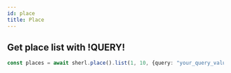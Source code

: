 ```yaml
---
id: place
title: Place
---
```


## Get place list with !QUERY! 

```ts
const places = await sherl.place().list(1, 10, {query: "your_query_value"})
```
